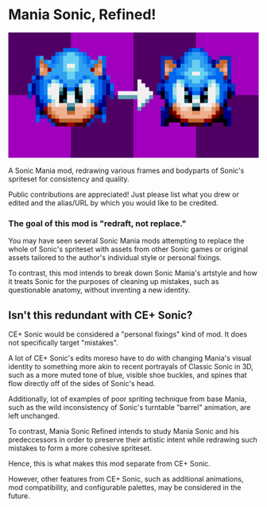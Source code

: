 # Mania Sonic, Refined!

![Banner](https://raw.githubusercontent.com/CyanHyprPsychic/msonic-refined/main/git_banner.png)

A Sonic Mania mod, redrawing various frames and bodyparts of Sonic's spriteset for consistency and quality.

Public contributions are appreciated! Just please list what you drew or edited and the alias/URL by which you would like to be credited.

### The goal of this mod is "redraft, not replace."

You may have seen several Sonic Mania mods attempting to replace the whole of Sonic's spriteset with assets from other Sonic games or original assets tailored to the author's individual style or personal fixings.

To contrast, this mod intends to break down Sonic Mania's artstyle and how it treats Sonic for the purposes of cleaning up mistakes, such as questionable anatomy, without inventing a new identity.

## Isn't this redundant with CE+ Sonic?

CE+ Sonic would be considered a "personal fixings" kind of mod. It does not specifically target "mistakes".

A lot of CE+ Sonic's edits moreso have to do with changing Mania's visual identity to something more akin to recent portrayals of Classic Sonic in 3D, such as a more muted tone of blue, visible shoe buckles, and spines that flow directly off of the sides of Sonic's head. 

Additionally, lot of examples of poor spriting technique from base Mania, such as the wild inconsistency of Sonic's turntable "barrel" animation, are left unchanged.

To contrast, Mania Sonic Refined intends to study Mania Sonic and his predeccessors in order to preserve their artistic intent while redrawing such mistakes to form a more cohesive spriteset.

Hence, this is what makes this mod separate from CE+ Sonic.

However, other features from CE+ Sonic, such as additional animations, mod compatibility, and configurable palettes, may be considered in the future.
